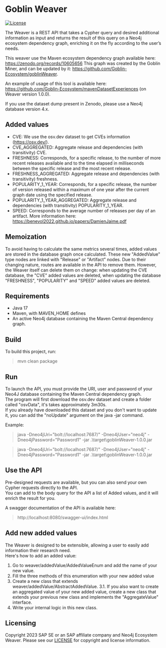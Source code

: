 # Goblin Weaver
[![License](https://img.shields.io/badge/license-Apache%202.0-blue.svg)](LICENSE.txt)

The Weaver is a REST API that takes a Cypher query and desired additional information as input and returns the result of this query on a Neo4j ecosystem dependency graph, enriching it on the fly according to the user’s needs.

This weaver use the Maven ecosystem dependency graph available here: https://zenodo.org/records/10605656
This graph was created by the Goblin Miner, and can be updated by it: https://github.com/Goblin-Ecosystem/goblinWeaver.  

An example of usage of this tool is available here: https://github.com/Goblin-Ecosystem/mavenDatasetExperiences (on Weaver version 1.0.0).

If you use the dataset dump present in Zenodo, please use a Neo4j database version 4.x.

## Added values
- CVE: We use the osv.dev dataset to get CVEs information (https://osv.dev/).
- CVE_AGGREGATED: Aggregate release and dependencies (with transitivity) CVE.
- FRESHNESS: Corresponds, for a specific release, to the number of more recent releases available and to the time elapsed in milliseconds between the specific release and the most recent release.
- FRESHNESS_AGGREGATED: Aggregate release and dependencies (with transitivity) freshness.
- POPULARITY_1_YEAR: Corresponds, for a specific release, the number of version released within a maximum of one year after the current graph date using the specified release.
- POPULARITY_1_YEAR_AGGREGATED: Aggregate release and dependencies (with transitivity) POPULARITY_1_YEAR.
- SPEED: Corresponds to the average number of releases per day of an artifact. More information here: https://benevol2022.github.io/papers/DamienJaime.pdf

## Memoization
To avoid having to calculate the same metrics several times, added values are stored in the database graph once calculated.
These new "AddedValue" type nodes are linked with "Release" or "Artifact" nodes.
Due to their changing nature, routes are available in the API to remove them.
However, the Weaver itself can delete them on change: when updating the CVE database, the "CVE" added values are deleted, when updating the database "FRESHNESS", "POPULARITY" and "SPEED" added values are deleted.

## Requirements
- Java 17
- Maven, with MAVEN_HOME defines
- An active Neo4j database containing the Maven Central dependency graph.

## Build
To build this project, run:
> mvn clean package

## Run
To launch the API, you must provide the URI, user and password of your Neo4J database containing the Maven Central dependency graph.  
The program will first download the osv.dev dataset and create a folder called "osvData", it's takes approximately 3m30s.  
If you already have downloaded this dataset and you don't want to update it, you can add the "noUpdate" argument on the java -jar command.

Example:
> java -Dneo4jUri="bolt://localhost:7687/" -Dneo4jUser="neo4j" -Dneo4jPassword="Password1" -jar .\target\goblinWeaver-1.0.0.jar


> java -Dneo4jUri="bolt://localhost:7687/" -Dneo4jUser="neo4j" -Dneo4jPassword="Password1" -jar .\target\goblinWeaver-1.0.0.jar

## Use the API
Pre-designed requests are available, but you can also send your own Cypher requests directly to the API.  
You can add to the body query for the API a list of Added values, and it will enrich the result for you.

A swagger documentation of the API is available here:
> http://localhost:8080/swagger-ui/index.html

## Add new added values
The Weaver is designed to be extensible, allowing a user to easily add information their research need.  
Here's how to add an added value:
1. Go to weaver/addedValue/AddedValueEnum and add the name of your new value.
2. Fill the three methods of this enumeration with your new added value
3. Create a new class that extends weaver/addedValue/AbstractAddedValue.
   3.1. If you also want to create an aggregated value of your new added value, create a new class that extends your previous new class and implements the "AggregateValue" interface.
4. Write your internal logic in this new class.

## Licensing
Copyright 2023 SAP SE or an SAP affiliate company and Neo4j Ecosystem Weaver. Please see our [LICENSE](LICENSE) for copyright and license information.
